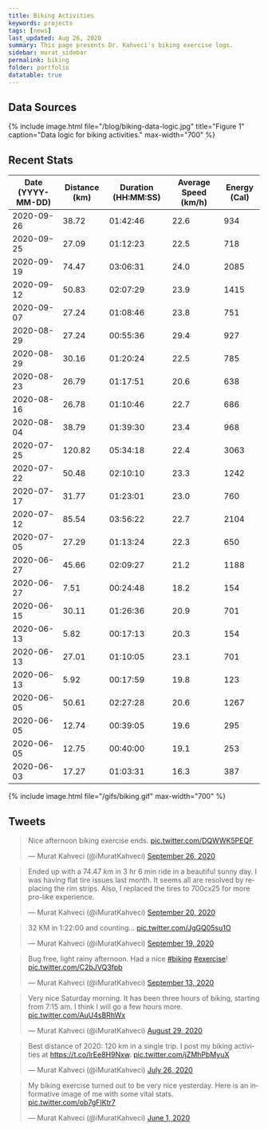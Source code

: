 ```yaml
---
title: Biking Activities
keywords: projects
tags: [news]
last_updated: Aug 26, 2020
summary: This page presents Dr. Kahveci's biking exercise logs. 
sidebar: murat_sidebar
permalink: biking
folder: portfolio
datatable: true
---
```


## Data Sources

{% include image.html file="/blog/biking-data-logic.jpg" title="Figure 1" caption="Data logic for biking activities." max-width="700" %}

## Recent Stats

<div class="datatable-begin"></div>

Date (YYYY-MM-DD) | Distance (km) | Duration (HH:MM:SS) | Average Speed (km/h) | Energy (Cal)
--- | --- | --- | --- | --- 
2020-09-26 | 38.72 | 01:42:46 | 22.6 | 934
2020-09-25 | 27.09 | 01:12:23 | 22.5 | 718
2020-09-19 | 74.47 | 03:06:31 | 24.0 | 2085
2020-09-12 | 50.83 | 02:07:29 | 23.9 | 1415
2020-09-07 | 27.24 | 01:08:46 | 23.8 | 751
2020-08-29 | 27.24 | 00:55:36 | 29.4 | 927
2020-08-29 | 30.16 | 01:20:24 | 22.5 | 785
2020-08-23 | 26.79 | 01:17:51 | 20.6 | 638
2020-08-16 | 26.78 | 01:10:46 | 22.7 | 686
2020-08-04 | 38.79 | 01:39:30 | 23.4 | 968
2020-07-25 | 120.82 | 05:34:18 | 22.4 | 3063
2020-07-22 | 50.48 | 02:10:10 | 23.3 | 1242
2020-07-17 | 31.77 | 01:23:01 | 23.0 | 760
2020-07-12 | 85.54 | 03:56:22 | 22.7 | 2104
2020-07-05 | 27.29 | 01:13:24 | 22.3 | 650
2020-06-27 | 45.66 | 02:09:27 | 21.2 | 1188
2020-06-27 | 7.51 | 00:24:48 | 18.2 | 154
2020-06-15 | 30.11 | 01:26:36 | 20.9 | 701
2020-06-13 | 5.82 | 00:17:13 | 20.3 | 154
2020-06-13 | 27.01 | 01:10:05 | 23.1 | 701
2020-06-13 | 5.92 | 00:17:59 | 19.8 | 123
2020-06-05 | 50.61 | 02:27:28 | 20.6 | 1267
2020-06-05 | 12.74 | 00:39:05 | 19.6 | 295
2020-06-05 | 12.75 | 00:40:00 | 19.1 | 253
2020-06-03 | 17.27 | 01:03:31 | 16.3 | 387

<div class="datatable-end"></div>

{% include image.html file="/gifs/biking.gif" max-width="700" %}

## Tweets

<blockquote class="twitter-tweet"><p lang="en" dir="ltr">Nice afternoon biking exercise ends. <a href="https://t.co/DQWWK5PEQF">pic.twitter.com/DQWWK5PEQF</a></p>&mdash; Murat Kahveci (@iMuratKahveci) <a href="https://twitter.com/iMuratKahveci/status/1309994578695651330?ref_src=twsrc%5Etfw">September 26, 2020</a></blockquote> <script async src="https://platform.twitter.com/widgets.js" charset="utf-8"></script>

<blockquote class="twitter-tweet"><p lang="en" dir="ltr">Ended up with a 74.47 km in 3 hr 6 min ride in a beautiful sunny day. I was having flat tire issues last month. It seems all are resolved by replacing the rim strips. Also, I replaced the tires to 700cx25 for more pro-like experience.</p>&mdash; Murat Kahveci (@iMuratKahveci) <a href="https://twitter.com/iMuratKahveci/status/1307699947320610819?ref_src=twsrc%5Etfw">September 20, 2020</a></blockquote> <script async src="https://platform.twitter.com/widgets.js" charset="utf-8"></script>

<blockquote class="twitter-tweet" data-theme="light"><p lang="en" dir="ltr">32 KM in 1:22:00 and counting... <a href="https://t.co/JgGQ05su1O">pic.twitter.com/JgGQ05su1O</a></p>&mdash; Murat Kahveci (@iMuratKahveci) <a href="https://twitter.com/iMuratKahveci/status/1307394351945994242?ref_src=twsrc%5Etfw">September 19, 2020</a></blockquote> <script async src="https://platform.twitter.com/widgets.js" charset="utf-8"></script>

<blockquote class="twitter-tweet"><p lang="en" dir="ltr">Bug free, light rainy afternoon. Had a nice <a href="https://twitter.com/hashtag/biking?src=hash&amp;ref_src=twsrc%5Etfw">#biking</a> <a href="https://twitter.com/hashtag/exercise?src=hash&amp;ref_src=twsrc%5Etfw">#exercise</a>! <a href="https://t.co/C2bJVQ3fpb">pic.twitter.com/C2bJVQ3fpb</a></p>&mdash; Murat Kahveci (@iMuratKahveci) <a href="https://twitter.com/iMuratKahveci/status/1304937837608022016?ref_src=twsrc%5Etfw">September 13, 2020</a></blockquote> <script async src="https://platform.twitter.com/widgets.js" charset="utf-8"></script>

<blockquote class="twitter-tweet"><p lang="en" dir="ltr">Very nice Saturday morning. It has been three hours of biking, starting from 7:15 am. I think I will go a few hours more. <a href="https://t.co/AuU4sBRhWx">pic.twitter.com/AuU4sBRhWx</a></p>&mdash; Murat Kahveci (@iMuratKahveci) <a href="https://twitter.com/iMuratKahveci/status/1299728586673467392?ref_src=twsrc%5Etfw">August 29, 2020</a></blockquote> <script async src="https://platform.twitter.com/widgets.js" charset="utf-8"></script>

<blockquote class="twitter-tweet"><p lang="en" dir="ltr">Best distance of 2020: 120 km in a single trip. I post my biking activities at <a href="https://t.co/lrEe8H9Nxw">https://t.co/lrEe8H9Nxw</a>. <a href="https://t.co/jZMhPbMyuX">pic.twitter.com/jZMhPbMyuX</a></p>&mdash; Murat Kahveci (@iMuratKahveci) <a href="https://twitter.com/iMuratKahveci/status/1287464088721924098?ref_src=twsrc%5Etfw">July 26, 2020</a></blockquote> <script async src="https://platform.twitter.com/widgets.js" charset="utf-8"></script>

<blockquote class="twitter-tweet"><p lang="en" dir="ltr">My biking exercise turned out to be very nice yesterday. Here is an informative image of me with some vital stats. <a href="https://t.co/ob7gFIKtr7">pic.twitter.com/ob7gFIKtr7</a></p>&mdash; Murat Kahveci (@iMuratKahveci) <a href="https://twitter.com/iMuratKahveci/status/1267517868167626752?ref_src=twsrc%5Etfw">June 1, 2020</a></blockquote> <script async src="https://platform.twitter.com/widgets.js" charset="utf-8"></script>